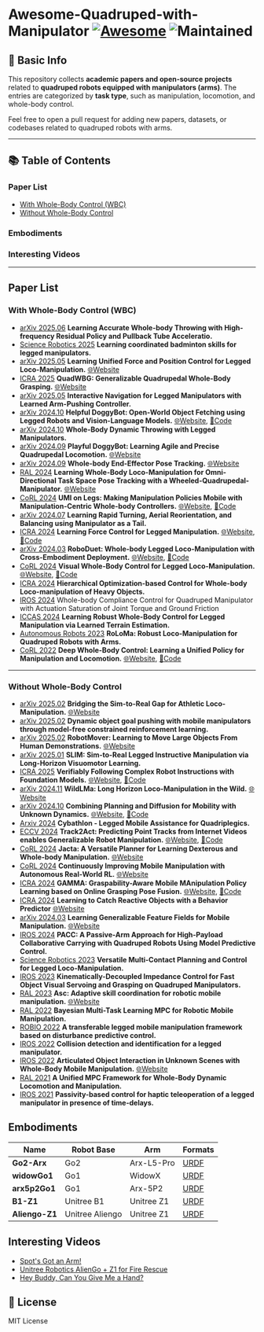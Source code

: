 # Awesome-Quadruped-with-Manipulator [![Awesome](https://awesome.re/badge.svg)](https://awesome.re) ![Maintained](https://img.shields.io/badge/Maintained%3F-yes-brightgreen.svg)

## 🦾 Basic Info
This repository collects **academic papers and open-source projects** related to **quadruped robots equipped with manipulators (arms)**. The entries are categorized by **task type**, such as manipulation, locomotion, and whole-body control.

Feel free to open a pull request for adding new papers, datasets, or codebases related to quadruped robots with arms.

---

## 📚 Table of Contents

### Paper List
- [With Whole-Body Control (WBC)](#with-whole-body-control-wbc)
- [Without Whole-Body Control](#without-whole-body-control)

### Embodiments

### Interesting Videos

---

## Paper List
### With Whole-Body Control (WBC)
- [arXiv 2025.06](https://arxiv.org/abs/2506.16986) **Learning Accurate Whole-body Throwing with High-frequency Residual Policy and Pullback Tube Acceleratio.** 
- [Science Robotics 2025](https://www.science.org/doi/epdf/10.1126/scirobotics.adu3922) **Learning coordinated badminton skills for legged manipulators.** 
- [arXiv 2025.05](https://arxiv.org/abs/2505.20829) **Learning Unified Force and Position Control for Legged Loco-Manipulation.** [🌐Website](https://unified-force.github.io/) 
- [ICRA 2025](https://arxiv.org/abs/2411.06782) **QuadWBG: Generalizable Quadrupedal Whole-Body Grasping.** [🌐Website](https://quadwbg.github.io/)
- [arXiv 2025.05](https://arxiv.org/abs/2503.01474) **Interactive Navigation for Legged Manipulators with Learned Arm-Pushing Controller.** 
- [arXiv 2024.10](https://arxiv.org/abs/2410.00231) **Helpful DoggyBot: Open-World Object Fetching using Legged Robots and Vision-Language Models.** [🌐Website](https://helpful-doggybot.github.io/), [🌟Code](https://github.com/WooQi57/Helpful-Doggybot)
- [arXiv 2024.10](https://arxiv.org/pdf/2410.05681) **Whole-Body Dynamic Throwing with Legged Manipulators.** 
- [arXiv 2024.09](https://arxiv.org/abs/2409.19920) **Playful DoggyBot: Learning Agile and Precise Quadrupedal Locomotion.** [🌐Website](https://playful-doggybot.github.io/)
- [arXiv 2024.09](https://arxiv.org/abs/2409.16048) **Whole-body End-Effector Pose Tracking.** [🌐Website](https://leggedrobotics.github.io/wholebody-pose-control/)
- [RAL 2024](https://arxiv.org/abs/2412.03012) **Learning Whole-Body Loco-Manipulation for Omni-Directional Task Space Pose Tracking with a Wheeled-Quadrupedal-Manipulator.** [🌐Website](https://clearlab-sustech.github.io/RFM_loco_mani/)
- [CoRL 2024](https://arxiv.org/abs/2407.10353) **UMI on Legs: Making Manipulation Policies Mobile with Manipulation-Centric Whole-body Controllers.** [🌐Website](https://umi-on-legs.github.io/), [🌟Code](https://github.com/real-stanford/umi-on-legs)
- [arXiv 2024.07](https://arxiv.org/abs/2407.10420) **Learning Rapid Turning, Aerial Reorientation, and Balancing using Manipulator as a Tail.** 
- [ICRA 2024](https://arxiv.org/abs/2405.01402) **Learning Force Control for Legged Manipulation.** [🌐Website](https://tif-twirl-13.github.io/learning-compliance), [🌟Code](https://github.com/Improbable-AI/learning-compliance)
- [arXiv 2024.03](https://arxiv.org/abs/2403.17367v4) **RoboDuet: Whole-body Legged Loco-Manipulation with Cross-Embodiment Deployment.** [🌐Website](https://locomanip-duet.github.io/), [🌟Code](https://github.com/locomanip-duet/RoboDuet)
- [CoRL 2024](https://arxiv.org/abs/2403.16967) **Visual Whole-Body Control for Legged Loco-Manipulation.** [🌐Website](https://wholebody-b1.github.io/), [🌟Code](https://github.com/Ericonaldo/visual_wholebody)
- [ICRA 2024](https://arxiv.org/abs/2311.00112) **Hierarchical Optimization-based Control for Whole-body Loco-manipulation of Heavy Objects.** 
- [IROS 2024](https://ieeexplore-ieee-org.ezproxy.lib.szu.edu.cn/stamp/stamp.jsp?tp=&arnumber=10802754) Whole-body Compliance Control for Quadruped Manipulator with Actuation Saturation of Joint Torque and Ground Friction
- [ICCAS 2024](https://ieeexplore-ieee-org.ezproxy.lib.szu.edu.cn/stamp/stamp.jsp?tp=&arnumber=10773069) **Learning Robust Whole-Body Control for Legged Manipulation via Learned Terrain Estimation.**
- [Autonomous Robots 2023](https://arxiv.org/abs/2203.01446) **RoLoMa: Robust Loco-Manipulation  for Quadruped Robots with Arms.**
- [CoRL 2022](https://arxiv.org/abs/2210.10044) **Deep Whole-Body Control: Learning a Unified Policy for Manipulation and Locomotion.** [🌐Website](https://manipulation-locomotion.github.io/), [🌟Code](https://github.com/MarkFzp/Deep-Whole-Body-Control)


---

### Without Whole-Body Control
- [arXiv 2025.02](https://arxiv.org/abs/2502.10894) **Bridging the Sim-to-Real Gap for Athletic Loco-Manipulation.** [🌐Website](https://uan.csail.mit.edu/) 
- [arXiv 2025.02](https://arxiv.org/abs/2502.01546) **Dynamic object goal pushing with mobile manipulators through model-free constrained reinforcement learning.**
- [arXiv 2025.02](https://arxiv.org/abs/2502.05271) **RobotMover: Learning to Move Large Objects From Human Demonstrations.** [🌐Website](https://easypapersniper.github.io/projects/robotMover/robotMover.html)
- [arXiv 2025.01](https://arxiv.org/abs/2501.09905) **SLIM: Sim-to-Real Legged Instructive Manipulation via Long-Horizon Visuomotor Learning.**
- [ICRA 2025](https://arxiv.org/pdf/2402.11498) **Verifiably Following Complex Robot Instructions with Foundation Models.** [🌐Website](https://robotlimp.github.io/), [🌟Code](https://github.com/benedictquartey/robotlimp)
- [arXiv 2024.11](https://arxiv.org/pdf/2411.15131) **WildLMa: Long Horizon Loco-Manipulation in the Wild.** [🌐Website](https://wildlma.github.io/)
- [arXiv 2024.10](https://arxiv.org/abs/2410.06911) **Combining Planning and Diffusion for Mobility with Unknown Dynamics.** [🌐Website](https://yravan.github.io/plannerorderedpolicy/), [🌟Code](https://github.com/zt-yang/diffusion-ccsp)
- [Arxiv 2024](https://arxiv.org/abs/2405.07445) **Cybathlon - Legged Mobile Assistance for Quadriplegics.**
- [ECCV 2024](https://arxiv.org/abs/2405.01527) **Track2Act: Predicting Point Tracks from Internet Videos enables Generalizable Robot Manipulation.** [🌐Website](https://homangab.github.io/track2act/), [🌟Code](https://github.com/homangab/Track-2-Act/)
- [CoRL 2024](https://arxiv.org/abs/2408.01258) **Jacta: A Versatile Planner for Learning Dexterous and Whole-body Manipulation.** [🌐Website](https://jacta-manipulation.github.io/)
- [CoRL 2024](https://continual-mobile-manip.github.io/) **Continuously Improving Mobile Manipulation with Autonomous Real-World RL.** [🌐Website](https://geff-b1.github.io/)
- [ICRA 2024](https://arxiv.org/abs/2309.15459) **GAMMA: Graspability-Aware Mobile MAnipulation Policy Learning based on Online Grasping Pose Fusion.** [🌐Website](https://pku-epic.github.io/GAMMA/), [🌟Code](https://github.com/user432/gamma)
- [ICRA 2024](https://kl-research.github.io/files/ICRA2024_Kai_v2.pdf) **Learning to Catch Reactive Objects with a Behavior Predictor** [🌐Website](https://kl-research.github.io/dyncatch)
- [arXiv 2024.03](https://arxiv.org/pdf/2403.07563) **Learning Generalizable Feature Fields for Mobile Manipulation.** [🌐Website](https://geff-b1.github.io/)
- [IROS 2024](https://arxiv.org/abs/2403.19862) **PACC: A Passive-Arm Approach for High-Payload Collaborative Carrying with Quadruped Robots Using Model Predictive Control.**
- [Science Robotics 2023](https://arxiv.org/abs/2308.09179) **Versatile Multi-Contact Planning and Control for Legged Loco-Manipulation.** 
- [IROS 2023](https://arxiv.org/abs/2307.04918) **Kinematically-Decoupled Impedance Control for Fast Object Visual Servoing and Grasping on Quadruped Manipulators.**
- [RAL 2023](https://arxiv.org/abs/2304.00410) **Asc: Adaptive skill coordination for robotic mobile manipulation.** [🌐Website](https://adaptiveskillcoordination.github.io/)
- [RAL 2022](https://arxiv.org/abs/2211.10270) **Bayesian Multi-Task Learning MPC for Robotic Mobile Manipulation.**
- [ROBIO 2022](https://arxiv.org/abs/2203.03391) **A transferable legged mobile manipulation framework based on disturbance predictive control.**
- [IROS 2022](https://arxiv.org/abs/2207.14745) **Collision detection and identification for a legged manipulator.** 
- [IROS 2022](https://arxiv.org/abs/2103.10534) **Articulated Object Interaction in Unknown Scenes with Whole-Body Mobile Manipulation.** [🌐Website](https://www.pair.toronto.edu/articulated-mm/)
- [RAL 2021](https://arxiv.org/abs/2103.00946) **A Unified MPC Framework for Whole-Body Dynamic Locomotion and Manipulation.**
- [IROS 2021](https://arxiv.org/abs/2108.07658) **Passivity-based control for haptic teleoperation of a legged manipulator in presence of time-delays.**

## Embodiments
| Name        | Robot Base      | Arm           | Formats |
|-------------|------------------|----------------|---------|
| **Go2-Arx**        | Go2                | Arx-L5-Pro        | [URDF](./Embodiments/go2_arx)    |
| **widowGo1**       | Go1                | WidowX            | [URDF](./Embodiments/widowGo1)    |
| **arx5p2Go1**      | Go1                | Arx-5P2           | [URDF](./Embodiments/arx5p2Go1)    |
| **B1-Z1**          | Unitree B1         | Unitree Z1        | [URDF](./Embodiments/B1_Z1)    |
| **Aliengo-Z1**     | Unitree Aliengo    | Unitree Z1        | [URDF](./Embodiments/aliengoZ1)    |

## Interesting Videos
- [Spot's Got an Arm!](https://www.youtube.com/watch?v=6Zbhvaac68Y&t=1s)
- [Unitree Robotics AlienGo + Z1 for Fire Rescue](https://www.youtube.com/watch?v=7CVwGY65In8)
- [Hey Buddy, Can You Give Me a Hand?](https://www.youtube.com/watch?v=fUyU3lKzoio)

## 📜 License
MIT License

